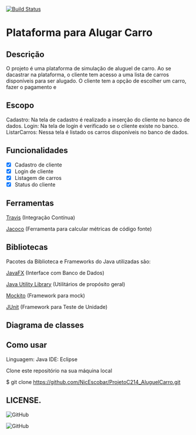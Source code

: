 [![Build Status](https://travis-ci.com/NicEscobar/ProjetoC214_AluguelCarro.svg?branch=main)](https://travis-ci.com/NicEscobar/ProjetoC214_AluguelCarro)

# Plataforma para Alugar Carro

## Descrição

O projeto é uma plataforma de simulação de aluguel de carro.
Ao se dacastrar na plataforma, o cliente tem acesso a uma lista de carros disponíveis para ser alugado. O cliente tem  a opção  de escolher um carro, fazer o pagamento e                                                             

## Escopo

Cadastro: Na tela de cadastro é realizado a inserção do cliente no banco de dados.
Login: Na tela de login é verificado se o cliente  existe no  banco.
ListarCarros: Nessa tela é listado os carros disponíveis no banco de dados.

## Funcionalidades

- [x] Cadastro de cliente
- [x] Login de cliente
- [x] Listagem de carros
- [x] Status do cliente

## Ferramentas

[Travis](https://travis-ci.org/) (Integração Contínua)

[Jacoco](https://www.jacoco.org/jacoco/trunk/doc/) (Ferramenta para calcular métricas de código fonte)

## Bibliotecas

Pacotes da Biblioteca e Frameworks do Java utilizadas são:

[JavaFX](https://openjfx.io/) (Interface com Banco de Dados)

[Java Utility Library](https://docs.oracle.com/javase/8/docs/api/java/util/package-summary.html) (Utilitários de propósito geral)

[Mockito](https://site.mockito.org/) (Framework para mock)

[JUnit](https://junit.org/junit5/) (Framework para Teste de Unidade) 

## Diagrama de classes

## Como usar

Linguagem: Java
IDE: Eclipse

Clone este repositório na sua máquina local

$ git clone https://github.com/NicEscobar/ProjetoC214_AluguelCarro.git

## LICENSE.

![GitHub](https://img.shields.io/github/license/NicEscobar/ProjetoC214_AluguelCarro?style=social)

![GitHub](https://img.shields.io/github/license/NicEscobar/ProjetoC214_AluguelCarro)



